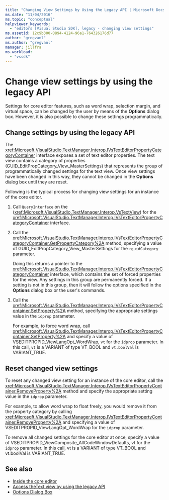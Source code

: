 ```yaml
---
title: "Changing View Settings by Using the Legacy API | Microsoft Docs"
ms.date: "11/04/2016"
ms.topic: "conceptual"
helpviewer_keywords:
  - "editors [Visual Studio SDK], legacy - changing view settings"
ms.assetid: 12c9b300-0894-4124-96a1-764326176d77
author: "gregvanl"
ms.author: "gregvanl"
manager: jillfra
ms.workload:
  - "vssdk"
---
```

# Change view settings by using the legacy API
Settings for core editor features, such as word wrap, selection margin, and virtual space, can be changed by the user by means of the **Options** dialog box. However, it is also possible to change these settings programmatically.

## Change settings by using the legacy API
 The <xref:Microsoft.VisualStudio.TextManager.Interop.IVsTextEditorPropertyCategoryContainer> interface exposes a set of text editor properties. The text view contains a category of properties (GUID_EditPropCategory_View_MasterSettings) that represents the group of programmatically changed settings for the text view. Once view settings have been changed in this way, they cannot be changed in the **Options** dialog box until they are reset.

 Following is the typical process for changing view settings for an instance of the core editor.

1. Call `QueryInterface` on the (<xref:Microsoft.VisualStudio.TextManager.Interop.VsTextView>) for the <xref:Microsoft.VisualStudio.TextManager.Interop.IVsTextEditorPropertyCategoryContainer> interface.

2. Call the <xref:Microsoft.VisualStudio.TextManager.Interop.IVsTextEditorPropertyCategoryContainer.GetPropertyCategory%2A> method, specifying a value of GUID_EditPropCategory_View_MasterSettings for the `rguidCategory` parameter.

     Doing this returns a pointer to the <xref:Microsoft.VisualStudio.TextManager.Interop.IVsTextEditorPropertyCategoryContainer> interface, which contains the set of forced properties for the view. Any settings in this group are permanently forced. If a setting is not in this group, then it will follow the options specified in the **Options** dialog box or the user's commands.

3. Call the <xref:Microsoft.VisualStudio.TextManager.Interop.IVsTextEditorPropertyContainer.SetProperty%2A> method, specifying the appropriate settings value in the `idprop` parameter.

     For example, to force word wrap, call <xref:Microsoft.VisualStudio.TextManager.Interop.IVsTextEditorPropertyContainer.SetProperty%2A> and specify a value of VSEDITPROPID_ViewLangOpt_WordWrap, `vt` for the `idprop` parameter. In this call, `vt` is a VARIANT of type VT_BOOL and `vt.boolVal` is VARIANT_TRUE.

## Reset changed view settings
 To reset any changed view setting for an instance of the core editor, call the <xref:Microsoft.VisualStudio.TextManager.Interop.IVsTextEditorPropertyContainer.RemoveProperty%2A> method and specify the appropriate setting value in the `idprop` parameter.

 For example, to allow word wrap to float freely, you would remove it from the property category by calling <xref:Microsoft.VisualStudio.TextManager.Interop.IVsTextEditorPropertyContainer.RemoveProperty%2A> and specifying a value of VSEDITPROPID_ViewLangOpt_WordWrap for the `idprop` parameter.

 To remove all changed settings for the core editor at once, specify a value of VSEDITPROPID_ViewComposite_AllCodeWindowDefaults, vt for the `idprop` parameter. In this call, vt is a VARIANT of type VT_BOOL and vt.boolVal is VARIANT_TRUE.

## See also
- [Inside the core editor](../extensibility/inside-the-core-editor.md)
- [Access theText view by using the legacy API](../extensibility/accessing-thetext-view-by-using-the-legacy-api.md)
- [Options Dialog Box](../ide/reference/options-dialog-box-visual-studio.md)